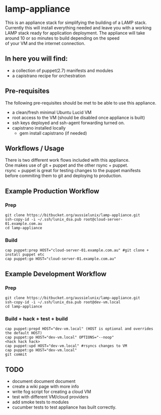 # lamp-appliance

This is an appliance stack for simplifying the building of a LAMP stack.
Currently this will install everything needed and leave you with a working LAMP stack
ready for application deployment.
The appliance will take around 10 or so minutes to build depending on the speed  
of your VM and the internet connection.  

## In here you will find:  

* a collection of puppet(2.7) manifests and modules  
* a capistrano recipe for orchestration  

## Pre-requisites

The following pre-requisites should be met to be able to use this appliance.  

* a clean/fresh minimal Ubuntu Lucid VM
* root access to the VM (should be disabled once appliance is built)  
* ssh keys deployed and ssh-agent forwarding turned on.
* capistrano installed locally
  * gem install capistrano (if needed)

## Workflows / Usage

There is two different work flows included with this appliance.  
One makes use of git + puppet and the other rsync + puppet.  
rsync + puppet is great for testing changes to the puppet manifests  
before commiting them to git and deploying to production.  

## Example Production Workflow

### Prep

    git clone https://bitbucket.org/aussielunix/lamp-appliance.git
    ssh-copy-id -i ~/.ssh/lunix_dsa.pub root@cloud-server-01.example.com.au
    cd lamp-appliance

### Build

    cap puppet:prep HOST="cloud-server-01.example.com.au" #git clone + install puppet etc
    cap puppet:go HOST="cloud-server-01.example.com.au"


## Example Development Workflow

### Prep

    git clone https://bitbucket.org/aussielunix/lamp-appliance.git  
    ssh-copy-id -i ~/.ssh/lunix_dsa.pub root@dev-vm.local
    cd lamp-appliance

### Build + hack + test + build
    cap puppet:prepd HOST="dev-vm.local" (HOST is optional and overrides the default HOST)  
    cap puppet:go HOST="dev-vm.local" OPTIONS="--noop"  
    <hack hack hack>
    cap puppet:upd HOST="dev-vm.local" #rsyncs changes to VM
    cap puppet:go HOST="dev-vm.local"  
    git commit

## TODO

* document document document
* create a wiki page with more info
* write fog script for creating a cloud VM
* test with different VM/cloud providers
* add smoke tests to modules
* cucumber tests to test appliance has built correctly.

